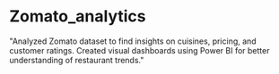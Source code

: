 # Zomato_analytics
"Analyzed Zomato dataset to find insights on cuisines, pricing, and customer ratings. Created visual dashboards using Power BI for better understanding of restaurant trends."
